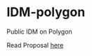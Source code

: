 # IDM-polygon
Public IDM on Polygon

Read Proposal [here](https://github.com/blue-lotus-lab/IDM-polygon/blob/main/PROPOSAL.md)
